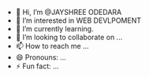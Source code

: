 - 👋 Hi, I’m @JAYSHREE ODEDARA
- 👀 I’m interested in WEB DEVLPOMENT
- 🌱 I’m currently learning.
- 💞️ I’m looking to collaborate on ...
- 📫 How to reach me ...
- 😄 Pronouns: ...
- ⚡ Fun fact: ...

<!---
JAYSHREE46/JAYSHREE46 is a ✨ special ✨ repository because its `README.md` (this file) appears on your GitHub profile.
You can click the Preview link to take a look at your changes.
--->
